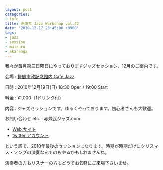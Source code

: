 ```yaml
---
layout: post
categories:
- info
title: 赤煉瓦 Jazz Workshop vol.42
date: '2010-12-17 23:45:00 +0900'
tags:
- jazz
- session
- maizuru
- akarenga
---
```

我々が毎月第三日曜日にやっておりますジャズセッション、12月のご案内です。

会場
: [舞鶴市政記念館内 Cafe Jazz][1]

日時
: 2010年12月19日(日) 18:30 Open / 19:00 Start

料金
: ¥1,000（1ドリンク付）

内容
: ジャズセッションです。ゆるくやっております。初心者さんも大歓迎。

お問い合わせ etc.
: 赤煉瓦ジャズ.com
  
  * [Web サイト][2]
  * [twitter アカウント][3]

という訳で、2010年最後のセッションになります。時期が時期だけにクリスマス・ソングの演奏なんてのもやるかもしれませんね。

演奏者の方もリスナーの方もどうぞお気軽にご来場下さいませ。



[1]: http://www.eonet.ne.jp/~jazznana/index.html "Cafe Jazz TOP"
[2]: http://www.akarengajazz.com/ "赤煉瓦ジャズ"
[3]: http://twitter.com/akarengajazz "赤煉瓦ジャズ (akarengajazz) on Twitter"
